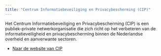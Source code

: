 ```yaml
---
title: "Centrum Informatiebeveiliging en Privacybescherming (CIP)"
---
```


Het Centrum Informatiebeveiliging en Privacybescherming (CIP) is een publiek-private netwerkorganisatie die zich richt op het verbeteren van de informatieveiligheid en privacybescherming binnen de Nederlandse overheid en aanverwante sectoren.

- [Naar de website van CIP](https://www.cip-overheid.nl)


